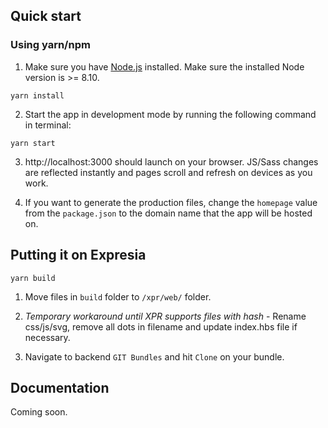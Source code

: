 ## Quick start

### Using yarn/npm

1. Make sure you have [Node.js](https://nodejs.org/en/) installed. Make sure the installed Node version is >= 8.10.

```
yarn install
```

2. Start the app in development mode by running the following command in terminal:

```
yarn start
```

3. http://localhost:3000 should launch on your browser. JS/Sass changes are reflected instantly and pages scroll and refresh on devices as you work.

4. If you want to generate the production files, change the `homepage` value from the `package.json` to the domain name that the app will be hosted on.


## Putting it on Expresia

```
yarn build
```

1. Move files in `build` folder to `/xpr/web/` folder.

2. *Temporary workaround until XPR supports files with hash* - Rename css/js/svg, remove all dots in filename and update index.hbs file if necessary.

3. Navigate to backend `GIT Bundles` and hit `Clone` on your bundle.


## Documentation

Coming soon.